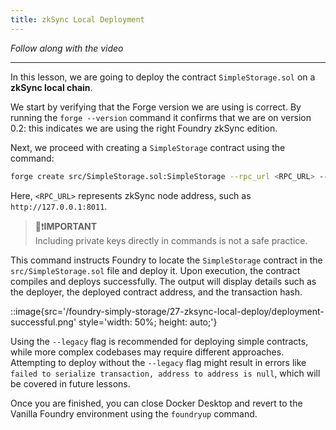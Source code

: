```yaml
---
title: zkSync Local Deployment
---
```


_Follow along with the video_

---

In this lesson, we are going to deploy the contract `SimpleStorage.sol` on a **zkSync local chain**.

We start by verifying that the Forge version we are using is correct. By running the `forge --version` command it confirms that we are on version 0.2: this indicates we are using the right Foundry zkSync edition.

Next, we proceed with creating a `SimpleStorage` contract using the command:

```bash
forge create src/SimpleStorage.sol:SimpleStorage --rpc_url <RPC_URL> --private_key <PRIVATE_KEY> --legacy --zksync
```

Here, `<RPC_URL>` represents zkSync node address, such as `http://127.0.0.1:8011`.

> 👀❗**IMPORTANT** <br>
> Including private keys directly in commands is not a safe practice.

This command instructs Foundry to locate the `SimpleStorage` contract in the `src/SimpleStorage.sol` file and deploy it. Upon execution, the contract compiles and deploys successfully. The output will display details such as the deployer, the deployed contract address, and the transaction hash.

::image{src='/foundry-simply-storage/27-zksync-local-deploy/deployment-successful.png' style='width: 50%; height: auto;'}

Using the `--legacy` flag is recommended for deploying simple contracts, while more complex codebases may require different approaches. Attempting to deploy without the `--legacy` flag might result in errors like `failed to serialize transaction, address to address is null`, which will be covered in future lessons.

Once you are finished, you can close Docker Desktop and revert to the Vanilla Foundry environment using the `foundryup` command.
